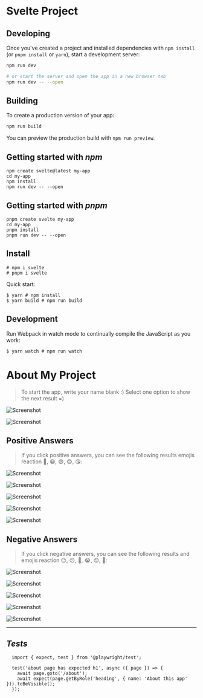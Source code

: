 # Svelte Project

## Developing

Once you've created a project and installed dependencies with `npm install` (or `pnpm install` or `yarn`), start a development server:

```bash
npm run dev

# or start the server and open the app in a new browser tab
npm run dev -- --open
```

## Building

To create a production version of your app:

```bash
npm run build
```

You can preview the production build with `npm run preview`.

## Getting started with _npm_

```
npm create svelte@latest my-app
cd my-app
npm install
npm run dev -- --open

```

## Getting started with _pnpm_

```
pnpm create svelte my-app
cd my-app
pnpm install
pnpm run dev -- --open

```

## Install

```
# npm i svelte
# pnpm i svelte

```

Quick start:

```
$ yarn # npm install
$ yarn build # npm run build
```

## Development

Run Webpack in watch mode to continually compile the JavaScript as you work:

```
$ yarn watch # npm run watch
```

# About My Project

> To start the app, write your name blank :)
> Select one option to show the next result =)

![Screenshot](./screenshots/Screenshot.png)

![Screenshot](./screenshots/Screenshot-1.png)

## Positive Answers

> If you click positive answers, you can see the following results emojis reaction 🙂, 😀, 😄, 😊, 😘:

![Screenshot](./screenshots/Screenshot-2.png)

![Screenshot](./screenshots/Screenshot-3.png)

![Screenshot](./screenshots/Screenshot-4.png)

![Screenshot](./screenshots/Screenshot-5.png)

![Screenshot](./screenshots/Screenshot-6.png)

## Negative Answers

> If you click negative answers, you can see the following results and emojis reaction 😐, 😕, 🙁, 😭, 😡, 🤬:

![Screenshot](./screenshots/svelte-1.png)

![Screenshot](./screenshots/svelte-2.png)

![Screenshot](./screenshots/svelte-3.png)

![Screenshot](./screenshots/svelte-4.png)

![Screenshot](./screenshots/svelte-5.png)

---

## _Tests_

```
  import { expect, test } from '@playwright/test';

  test('about page has expected h1', async ({ page }) => {
  	await page.goto('/about');
  	await expect(page.getByRole('heading', { name: 'About this app' })).toBeVisible();
  });

```
